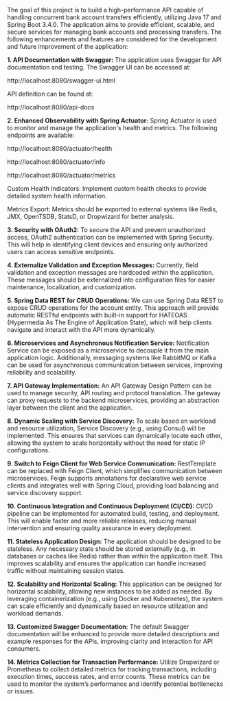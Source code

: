 The goal of this project is to build a high-performance API capable of handling concurrent bank account transfers efficiently, utilizing Java 17 and Spring Boot 3.4.0. The application aims to provide efficient, scalable, and secure services for managing bank accounts and processing transfers. The following enhancements and features are considered for the development and future improvement of the application:

**1. API Documentation with Swagger:**
  The application uses Swagger for API documentation and testing. The Swagger UI can be accessed at:
  
  http://localhost:8080/swagger-ui.html
  
  API definition can be found at:
  
  http://localhost:8080/api-docs

**2. Enhanced Observability with Spring Actuator:**
  Spring Actuator is used to monitor and manage the application's health and metrics. The following endpoints are available:
  
  http://localhost:8080/actuator/health
  
  http://localhost:8080/actuator/info
  
  http://localhost:8080/actuator/metrics
  
  Custom Health Indicators: Implement custom health checks to provide detailed system health information.
  
  Metrics Export: Metrics should be exported to external systems like Redis, JMX, OpenTSDB, StatsD, or Dropwizard for better analysis.

**3. Security with OAuth2:**
  To secure the API and prevent unauthorized access, OAuth2 authentication can be implemented with Spring Security. This will help in identifying client devices and ensuring only authorized users can access 
  sensitive endpoints.

**4. Externalize Validation and Exception Messages:**
  Currently, field validation and exception messages are hardcoded within the application. These messages should be externalized into configuration files for easier maintenance, localization, and customization.

**5. Spring Data REST for CRUD Operations:**
  We can use Spring Data REST to expose CRUD operations for the account entity. This approach will provide automatic RESTful endpoints with built-in support for HATEOAS (Hypermedia As The Engine of Application 
  State), which will help clients navigate and interact with the API more dynamically.

**6. Microservices and Asynchronous Notification Service:**
  Notification Service can be exposed as a microservice to decouple it from the main application logic. Additionally, messaging systems like RabbitMQ or Kafka can be used for asynchronous communication 
  between services, improving reliability and scalability.

**7. API Gateway Implementation:**
  An API Gateway Design Pattern can be used to manage security, API routing and protocol translation. The gateway can proxy requests to the backend microservices, providing an abstraction layer between the 
  client and the application.

**8. Dynamic Scaling with Service Discovery:**
  To scale based on workload and resource utilization, Service Discovery (e.g., using Consul) will be implemented. This ensures that services can dynamically locate each other, allowing the system to scale 
  horizontally without the need for static IP configurations.

**9. Switch to Feign Client for Web Service Communication:**
  RestTemplate can be replaced with Feign Client, which simplifies communication between microservices. Feign supports annotations for declarative web service clients and integrates well with Spring Cloud, 
  providing load balancing and service discovery support.

**10. Continuous Integration and Continuous Deployment (CI/CD):**
  CI/CD pipeline can be implemented for automated build, testing, and deployment. This will enable faster and more reliable releases, reducing manual intervention and ensuring quality assurance in every 
  deployment.

**11. Stateless Application Design:**
  The application should be designed to be stateless. Any necessary state should be stored externally (e.g., in databases or caches like Redis) rather than within the application itself. This improves 
  scalability and ensures the application can handle increased traffic without maintaining session states.

**12. Scalability and Horizontal Scaling:**
  This application can be designed for horizontal scalability, allowing new instances to be added as needed. By leveraging containerization (e.g., using Docker and Kubernetes), the system can scale efficiently 
  and dynamically based on resource utilization and workload demands.

**13. Customized Swagger Documentation:**
  The default Swagger documentation will be enhanced to provide more detailed descriptions and example responses for the APIs, improving clarity and interaction for API consumers.

**14. Metrics Collection for Transaction Performance:**
  Utilize Dropwizard or Prometheus to collect detailed metrics for tracking transactions, including execution times, success rates, and error counts. These metrics can be used to monitor the system’s performance   and identify potential bottlenecks or issues.
